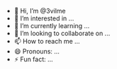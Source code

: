 - 👋 Hi, I’m @3vilme
- 👀 I’m interested in ...
- 🌱 I’m currently learning ...
- 💞️ I’m looking to collaborate on ...
- 📫 How to reach me ...
- 😄 Pronouns: ...
- ⚡ Fun fact: ...

<!---
3vilme/3vilme is a ✨ special ✨ repository because its `README.md` (this file) appears on your GitHub profile.
You can click the Preview link to take a look at your changes.
--->
